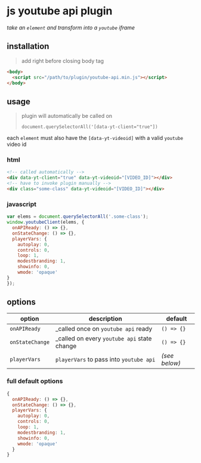 # js youtube api plugin

_take an `element` and transform into a `youtube` iframe_

## installation

> add right before closing body tag

```html
<body>
  <script src="/path/to/plugin/youtube-api.min.js"></script>
</body>
```

## usage

> plugin will automatically be called on
>
> `document.querySelectorAll('[data-yt-client="true"])`

each `element` must also have the `[data-yt-videoid]`
with a valid `youtube` video id

### html

```html
<!-- called automatically -->
<div data-yt-client="true" data-yt-videoid="[VIDEO_ID]"></div>
<!-- have to invoke plugin manually -->
<div class="some-class" data-yt-videoid="[VIDEO_ID]"></div>
```

### javascript

```javascript
var elems = document.querySelectorAll('.some-class');
window.youtubeClient(elems, {
  onAPIReady: () => {},
  onStateChange: () => {},
  playerVars: {
    autoplay: 0,
    controls: 0,
    loop: 1,
    modestbranding: 1,
    showinfo: 0,
    wmode: 'opaque'
}
});
```

## options

| option          | description                                 | default       |
| --------------- | ------------------------------------------- | ------------- |
| `onAPIReady`    | _called once on `youtube api` ready         | `() => {}`    |
| `onStateChange` | _called on every `youtube api` state change | `() => {}`    |
| `playerVars`    | `playerVars` to pass into  `youtube api`    | _(see below)_ |

### full default options

```javascript
{
  onAPIReady: () => {},
  onStateChange: () => {},
  playerVars: {
    autoplay: 0,
    controls: 0,
    loop: 1,
    modestbranding: 1,
    showinfo: 0,
    wmode: 'opaque'
  }
}
```
